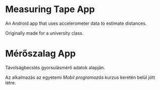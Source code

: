 # Measuring Tape App
An Android app that uses accelerometer data to estimate distances.

Originally made for a university class.

# Mérőszalag App
Távolságbecslés gyorsulásmérő adatok alapján.

Az alkalmazás az egyetemi *Mobil programozás* kurzus keretén belül jött létre.
